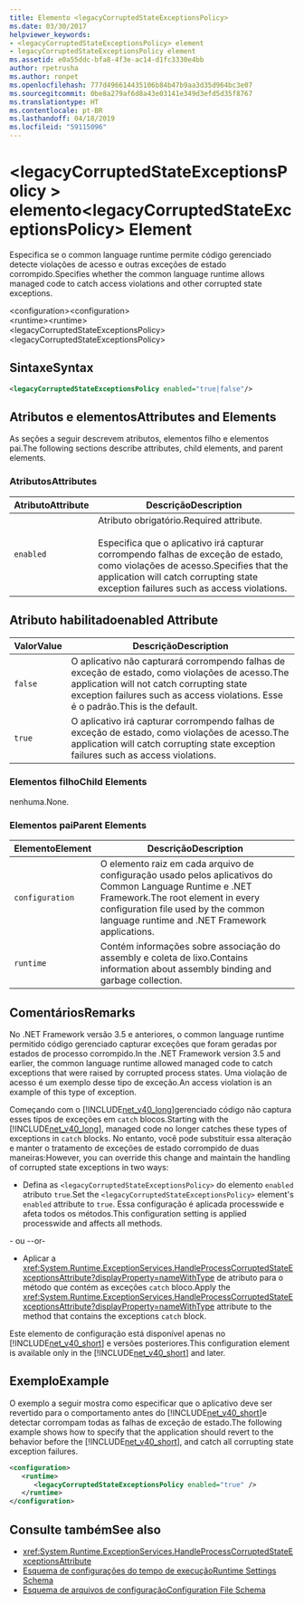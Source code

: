 ```yaml
---
title: Elemento <legacyCorruptedStateExceptionsPolicy>
ms.date: 03/30/2017
helpviewer_keywords:
- <legacyCorruptedStateExceptionsPolicy> element
- legacyCorruptedStateExceptionsPolicy element
ms.assetid: e0a55ddc-bfa8-4f3e-ac14-d1fc3330e4bb
author: rpetrusha
ms.author: ronpet
ms.openlocfilehash: 777d496614435106b84b47b9aa3d35d964bc3e07
ms.sourcegitcommit: 0be8a279af6d8a43e03141e349d3efd5d35f8767
ms.translationtype: HT
ms.contentlocale: pt-BR
ms.lasthandoff: 04/18/2019
ms.locfileid: "59115096"
---
```

# <a name="legacycorruptedstateexceptionspolicy-element"></a><span data-ttu-id="05e97-102">\<legacyCorruptedStateExceptionsPolicy > elemento</span><span class="sxs-lookup"><span data-stu-id="05e97-102">\<legacyCorruptedStateExceptionsPolicy> Element</span></span>
<span data-ttu-id="05e97-103">Especifica se o common language runtime permite código gerenciado detecte violações de acesso e outras exceções de estado corrompido.</span><span class="sxs-lookup"><span data-stu-id="05e97-103">Specifies whether the common language runtime allows managed code to catch access violations and other corrupted state exceptions.</span></span>  
  
 <span data-ttu-id="05e97-104">\<configuration></span><span class="sxs-lookup"><span data-stu-id="05e97-104">\<configuration></span></span>  
<span data-ttu-id="05e97-105">\<runtime></span><span class="sxs-lookup"><span data-stu-id="05e97-105">\<runtime></span></span>  
<span data-ttu-id="05e97-106">\<legacyCorruptedStateExceptionsPolicy></span><span class="sxs-lookup"><span data-stu-id="05e97-106">\<legacyCorruptedStateExceptionsPolicy></span></span>  
  
## <a name="syntax"></a><span data-ttu-id="05e97-107">Sintaxe</span><span class="sxs-lookup"><span data-stu-id="05e97-107">Syntax</span></span>  
  
```xml  
<legacyCorruptedStateExceptionsPolicy enabled="true|false"/>  
```  
  
## <a name="attributes-and-elements"></a><span data-ttu-id="05e97-108">Atributos e elementos</span><span class="sxs-lookup"><span data-stu-id="05e97-108">Attributes and Elements</span></span>  
 <span data-ttu-id="05e97-109">As seções a seguir descrevem atributos, elementos filho e elementos pai.</span><span class="sxs-lookup"><span data-stu-id="05e97-109">The following sections describe attributes, child elements, and parent elements.</span></span>  
  
### <a name="attributes"></a><span data-ttu-id="05e97-110">Atributos</span><span class="sxs-lookup"><span data-stu-id="05e97-110">Attributes</span></span>  
  
|<span data-ttu-id="05e97-111">Atributo</span><span class="sxs-lookup"><span data-stu-id="05e97-111">Attribute</span></span>|<span data-ttu-id="05e97-112">Descrição</span><span class="sxs-lookup"><span data-stu-id="05e97-112">Description</span></span>|  
|---------------|-----------------|  
|`enabled`|<span data-ttu-id="05e97-113">Atributo obrigatório.</span><span class="sxs-lookup"><span data-stu-id="05e97-113">Required attribute.</span></span><br /><br /> <span data-ttu-id="05e97-114">Especifica que o aplicativo irá capturar corrompendo falhas de exceção de estado, como violações de acesso.</span><span class="sxs-lookup"><span data-stu-id="05e97-114">Specifies that the application will catch corrupting state exception failures such as access violations.</span></span>|  
  
## <a name="enabled-attribute"></a><span data-ttu-id="05e97-115">Atributo habilitado</span><span class="sxs-lookup"><span data-stu-id="05e97-115">enabled Attribute</span></span>  
  
|<span data-ttu-id="05e97-116">Valor</span><span class="sxs-lookup"><span data-stu-id="05e97-116">Value</span></span>|<span data-ttu-id="05e97-117">Descrição</span><span class="sxs-lookup"><span data-stu-id="05e97-117">Description</span></span>|  
|-----------|-----------------|  
|`false`|<span data-ttu-id="05e97-118">O aplicativo não capturará corrompendo falhas de exceção de estado, como violações de acesso.</span><span class="sxs-lookup"><span data-stu-id="05e97-118">The application will not catch corrupting state exception failures such as access violations.</span></span> <span data-ttu-id="05e97-119">Esse é o padrão.</span><span class="sxs-lookup"><span data-stu-id="05e97-119">This is the default.</span></span>|  
|`true`|<span data-ttu-id="05e97-120">O aplicativo irá capturar corrompendo falhas de exceção de estado, como violações de acesso.</span><span class="sxs-lookup"><span data-stu-id="05e97-120">The application will catch corrupting state exception failures such as access violations.</span></span>|  
  
### <a name="child-elements"></a><span data-ttu-id="05e97-121">Elementos filho</span><span class="sxs-lookup"><span data-stu-id="05e97-121">Child Elements</span></span>  
 <span data-ttu-id="05e97-122">nenhuma.</span><span class="sxs-lookup"><span data-stu-id="05e97-122">None.</span></span>  
  
### <a name="parent-elements"></a><span data-ttu-id="05e97-123">Elementos pai</span><span class="sxs-lookup"><span data-stu-id="05e97-123">Parent Elements</span></span>  
  
|<span data-ttu-id="05e97-124">Elemento</span><span class="sxs-lookup"><span data-stu-id="05e97-124">Element</span></span>|<span data-ttu-id="05e97-125">Descrição</span><span class="sxs-lookup"><span data-stu-id="05e97-125">Description</span></span>|  
|-------------|-----------------|  
|`configuration`|<span data-ttu-id="05e97-126">O elemento raiz em cada arquivo de configuração usado pelos aplicativos do Common Language Runtime e .NET Framework.</span><span class="sxs-lookup"><span data-stu-id="05e97-126">The root element in every configuration file used by the common language runtime and .NET Framework applications.</span></span>|  
|`runtime`|<span data-ttu-id="05e97-127">Contém informações sobre associação do assembly e coleta de lixo.</span><span class="sxs-lookup"><span data-stu-id="05e97-127">Contains information about assembly binding and garbage collection.</span></span>|  
  
## <a name="remarks"></a><span data-ttu-id="05e97-128">Comentários</span><span class="sxs-lookup"><span data-stu-id="05e97-128">Remarks</span></span>  
 <span data-ttu-id="05e97-129">No .NET Framework versão 3.5 e anteriores, o common language runtime permitido código gerenciado capturar exceções que foram geradas por estados de processo corrompido.</span><span class="sxs-lookup"><span data-stu-id="05e97-129">In the .NET Framework version 3.5 and earlier, the common language runtime allowed managed code to catch exceptions that were raised by corrupted process states.</span></span> <span data-ttu-id="05e97-130">Uma violação de acesso é um exemplo desse tipo de exceção.</span><span class="sxs-lookup"><span data-stu-id="05e97-130">An access violation is an example of this type of exception.</span></span>  
  
 <span data-ttu-id="05e97-131">Começando com o [!INCLUDE[net_v40_long](../../../../../includes/net-v40-long-md.md)]gerenciado código não captura esses tipos de exceções em `catch` blocos.</span><span class="sxs-lookup"><span data-stu-id="05e97-131">Starting with the [!INCLUDE[net_v40_long](../../../../../includes/net-v40-long-md.md)], managed code no longer catches these types of exceptions in `catch` blocks.</span></span> <span data-ttu-id="05e97-132">No entanto, você pode substituir essa alteração e manter o tratamento de exceções de estado corrompido de duas maneiras:</span><span class="sxs-lookup"><span data-stu-id="05e97-132">However, you can override this change and maintain the handling of corrupted state exceptions in two ways:</span></span>  
  
-   <span data-ttu-id="05e97-133">Defina as `<legacyCorruptedStateExceptionsPolicy>` do elemento `enabled` atributo `true`.</span><span class="sxs-lookup"><span data-stu-id="05e97-133">Set the `<legacyCorruptedStateExceptionsPolicy>` element's `enabled` attribute to `true`.</span></span> <span data-ttu-id="05e97-134">Essa configuração é aplicada processwide e afeta todos os métodos.</span><span class="sxs-lookup"><span data-stu-id="05e97-134">This configuration setting is applied processwide and affects all methods.</span></span>  
  
 <span data-ttu-id="05e97-135">- ou -</span><span class="sxs-lookup"><span data-stu-id="05e97-135">-or-</span></span>  
  
-   <span data-ttu-id="05e97-136">Aplicar a <xref:System.Runtime.ExceptionServices.HandleProcessCorruptedStateExceptionsAttribute?displayProperty=nameWithType> de atributo para o método que contém as exceções `catch` bloco.</span><span class="sxs-lookup"><span data-stu-id="05e97-136">Apply the <xref:System.Runtime.ExceptionServices.HandleProcessCorruptedStateExceptionsAttribute?displayProperty=nameWithType> attribute to the method that contains the exceptions `catch` block.</span></span>  
  
 <span data-ttu-id="05e97-137">Este elemento de configuração está disponível apenas no [!INCLUDE[net_v40_short](../../../../../includes/net-v40-short-md.md)] e versões posteriores.</span><span class="sxs-lookup"><span data-stu-id="05e97-137">This configuration element is available only in the [!INCLUDE[net_v40_short](../../../../../includes/net-v40-short-md.md)] and later.</span></span>  
  
## <a name="example"></a><span data-ttu-id="05e97-138">Exemplo</span><span class="sxs-lookup"><span data-stu-id="05e97-138">Example</span></span>  
 <span data-ttu-id="05e97-139">O exemplo a seguir mostra como especificar que o aplicativo deve ser revertido para o comportamento antes do [!INCLUDE[net_v40_short](../../../../../includes/net-v40-short-md.md)]e detectar corrompam todas as falhas de exceção de estado.</span><span class="sxs-lookup"><span data-stu-id="05e97-139">The following example shows how to specify that the application should revert to the behavior before the [!INCLUDE[net_v40_short](../../../../../includes/net-v40-short-md.md)], and catch all corrupting state exception failures.</span></span>  
  
```xml  
<configuration>  
   <runtime>  
      <legacyCorruptedStateExceptionsPolicy enabled="true" />  
   </runtime>  
</configuration>  
```  
  
## <a name="see-also"></a><span data-ttu-id="05e97-140">Consulte também</span><span class="sxs-lookup"><span data-stu-id="05e97-140">See also</span></span>

- <xref:System.Runtime.ExceptionServices.HandleProcessCorruptedStateExceptionsAttribute>
- [<span data-ttu-id="05e97-141">Esquema de configurações do tempo de execução</span><span class="sxs-lookup"><span data-stu-id="05e97-141">Runtime Settings Schema</span></span>](../../../../../docs/framework/configure-apps/file-schema/runtime/index.md)
- [<span data-ttu-id="05e97-142">Esquema de arquivos de configuração</span><span class="sxs-lookup"><span data-stu-id="05e97-142">Configuration File Schema</span></span>](../../../../../docs/framework/configure-apps/file-schema/index.md)
